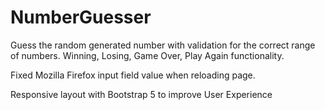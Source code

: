 # NumberGuesser
Guess the random generated number with validation for the correct range of numbers.
Winning, Losing, Game Over, Play Again functionality.

Fixed Mozilla Firefox input field value when reloading page.

Responsive layout with Bootstrap 5 to improve User Experience
